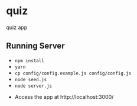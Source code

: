 # quiz
quiz app

## Running Server
* `npm install`
* `yarn`
* `cp config/config.example.js config/config.js`
* `node seed.js`
* `node server.js`

- Access the app at http://localhost:3000/